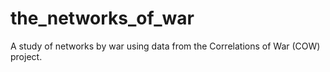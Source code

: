 # the_networks_of_war
A study of networks by war using data from the Correlations of War (COW) project.
